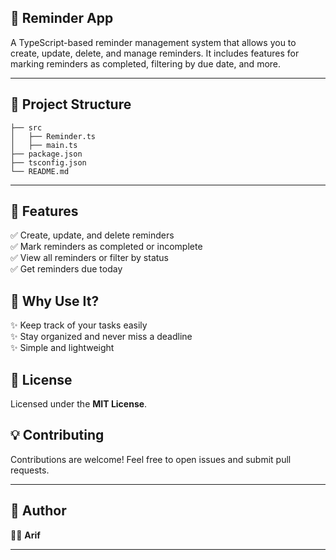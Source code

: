 ## 🚀 Reminder App

A TypeScript-based reminder management system that allows you to create, update, delete, and manage reminders. It includes features for marking reminders as completed, filtering by due date, and more.

---

## 📂 **Project Structure**
```
├── src
│   ├── Reminder.ts
│   ├── main.ts
├── package.json
├── tsconfig.json
└── README.md
```

---

## 🚀 **Features**  
✅ Create, update, and delete reminders  
✅ Mark reminders as completed or incomplete  
✅ View all reminders or filter by status  
✅ Get reminders due today  

## 🌟 **Why Use It?**  
✨ Keep track of your tasks easily  
✨ Stay organized and never miss a deadline  
✨ Simple and lightweight  

## 📄 **License**  
Licensed under the **MIT License**.  



## 💡 **Contributing**
Contributions are welcome! Feel free to open issues and submit pull requests.  

---

## 🎯 **Author**
👨‍💻 **Arif**  


---

